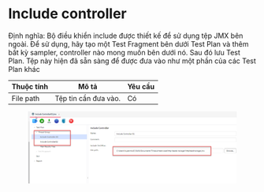 # Include controller

Định nghĩa: Bộ điều khiển include được thiết kế để sử dụng tệp JMX bên ngoài. Để sử dụng, hãy tạo một Test Fragment bên dưới Test Plan và thêm bất kỳ sampler, controller nào mong muốn bên dưới nó. Sau đó lưu Test Plan. Tệp này hiện đã sẵn sàng để được đưa vào như một phần của các Test Plan khác



| Thuộc tính | Mô tả                | Yêu cầu |
| ---------- | -------------------- | ------- |
| File path  | Tệp tin cần đưa vào. | Có      |

<figure><img src="../../.gitbook/assets/image (21).png" alt=""><figcaption></figcaption></figure>
